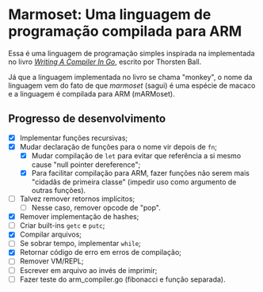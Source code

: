 # Marmoset: Uma linguagem de programação compilada para ARM

Essa é uma linguagem de programação simples inspirada na implementada no livro [_Writing A Compiler In Go_](https://compilerbook.com/), escrito por Thorsten Ball.

Já que a linguagem implementada no livro se chama "monkey", o nome da linguagem vem do fato de que _marmoset_ (sagui) é uma espécie de macaco e a linguagem é compilada para ARM (mARMoset).

## Progresso de desenvolvimento

- [x] Implementar funções recursivas;
- [x] Mudar declaração de funções para o nome vir depois de `fn`;
  - [x] Mudar compilação de `let` para evitar que referência a si mesmo cause "null pointer dereference";
  - [x] Para facilitar compilação para ARM, fazer funções não serem mais "cidadãs de primeira classe" (impedir uso como argumento de outras funções).
- [ ] Talvez remover retornos implícitos;
  - [ ] Nesse caso, remover opcode de "pop".
- [x] Remover implementação de hashes;
- [ ] Criar built-ins `getc` e `putc`;
- [x] Compilar arquivos;
- [ ] Se sobrar tempo, implementar `while`;
- [x] Retornar código de erro em erros de compilação;
- [ ] Remover VM/REPL;
- [ ] Escrever em arquivo ao invés de imprimir;
- [ ] Fazer teste do arm_compiler.go (fibonacci e função separada).